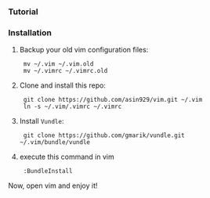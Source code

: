 
### Tutorial
### Installation

1. Backup your old vim configuration files:

        mv ~/.vim ~/.vim.old
        mv ~/.vimrc ~/.vimrc.old

2. Clone and install this repo:

        git clone https://github.com/asin929/vim.git ~/.vim
        ln -s ~/.vim/.vimrc ~/.vimrc

3. Install `Vundle`:

        git clone https://github.com/gmarik/vundle.git ~/.vim/bundle/vundle

4. execute this command in vim

        :BundleInstall

Now, open vim and enjoy it!


        

